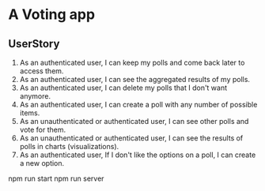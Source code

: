 # A Voting app


## UserStory
1. As an authenticated user, I can keep my polls and come back later to access them.
2. As an authenticated user, I can see the aggregated results of my polls.
3. As an authenticated user, I can delete my polls that I don't want anymore.
4. As an authenticated user, I can create a poll with any number of possible items.
5. As an unauthenticated or authenticated user, I can see other polls and vote for them.
6. As an unauthenticated or authenticated user, I can see the results of polls in charts (visualizations).
7. As an authenticated user, If I don't like the options on a poll, I can create a new option.


npm run start
npm run server
